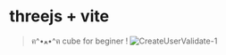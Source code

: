 # threejs + vite

> ฅ^•ﻌ•^ฅ cube for beginer !
![CreateUserValidate-1](https://github.com/user-attachments/assets/f3212dfd-8d8d-4b1b-8f2a-db8827c54e84)
